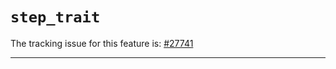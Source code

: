 # `step_trait`

The tracking issue for this feature is: [#27741]

[#27741]: https://github.com/rust-lang/rust/issues/27741

------------------------

